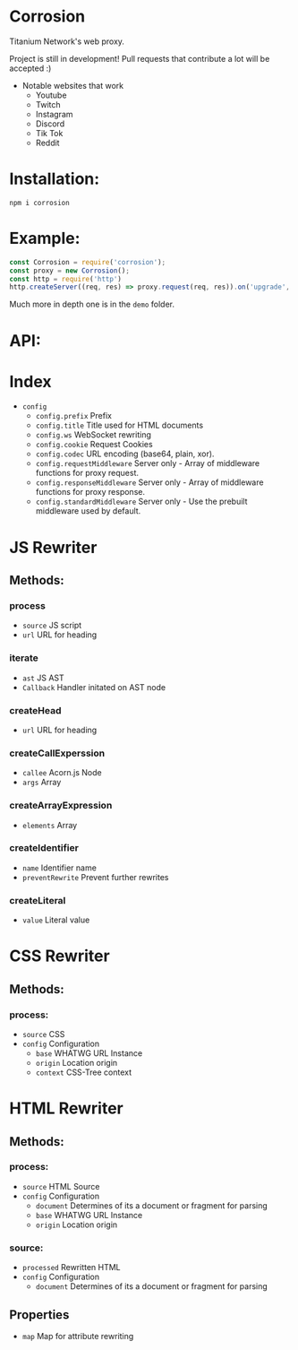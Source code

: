 # Corrosion
Titanium Network's web proxy.

Project is still in development! Pull requests that contribute a lot will be accepted :)

- Notable websites that work
  - Youtube
  - Twitch
  - Instagram
  - Discord
  - Tik Tok
  - Reddit


# Installation:
```
npm i corrosion
```

# Example:
```javascript
const Corrosion = require('corrosion');
const proxy = new Corrosion();
const http = require('http')
http.createServer((req, res) => proxy.request(req, res)).on('upgrade', proxy.upgrade).listen(80);
```
Much more in depth one is in the `demo` folder.

# API:
  
  
# Index
-  `config`
   - `config.prefix` Prefix
   - `config.title` Title used for HTML documents
   - `config.ws` WebSocket rewriting
   - `config.cookie` Request Cookies
   - `config.codec` URL encoding (base64, plain, xor).
   - `config.requestMiddleware` Server only - Array of middleware functions for proxy request. 
   - `config.responseMiddleware` Server only - Array of middleware functions for proxy response.
   - `config.standardMiddleware` Server only - Use the prebuilt middleware used by default. 

# JS Rewriter

## Methods:

### process
  - `source` JS script
  - `url` URL for heading

### iterate
  - `ast` JS AST
  - `Callback` Handler initated on AST node

### createHead
  - `url` URL for heading

### createCallExperssion 
  - `callee` Acorn.js Node
  - `args` Array

### createArrayExpression
  - `elements` Array

### createIdentifier
  - `name` Identifier name
  - `preventRewrite` Prevent further rewrites

### createLiteral
  - `value` Literal value

# CSS Rewriter

## Methods:

### process:
  - `source` CSS
  - `config` Configuration
    - `base` WHATWG URL Instance
    - `origin` Location origin
    - `context` CSS-Tree context

# HTML Rewriter 

## Methods:

### process:
  - `source` HTML Source 
  - `config` Configuration
    - `document` Determines of its a document or fragment for parsing
    - `base` WHATWG URL Instance
    - `origin` Location origin

### source:
  - `processed` Rewritten HTML
  - `config` Configuration
    - `document` Determines of its a document or fragment for parsing

## Properties
- `map` Map for attribute rewriting
